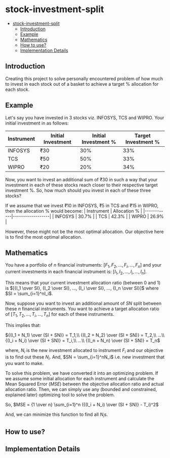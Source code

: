
# stock-investment-split

- [stock-investment-split](#stock-investment-split)
  - [Introduction](#introduction)
  - [Example](#example)
  - [Mathematics](#mathematics)
  - [How to use?](#how-to-use)
  - [Implementation Details](#implementation-details)

## Introduction

Creating this project to solve personally encountered problem of how much to invest in
each stock out of a basket to achieve a target % allocation for each stock.

## Example

Let's say you have invested in 3 stocks viz. INFOSYS, TCS and WIPRO. Your initial
investment in as follows:

| Instrument | Initial Investment | Initial Investment % | Target Investment % |
|------------|--------------------|--------------------------|-------------------------|
| INFOSYS    | ₹30                 | 30%                      | 33%                     |
| TCS        | ₹50                 | 50%                      | 33%                     |
| WIPRO      | ₹20                 | 20%                      | 34%                     |

Now, you want to invest an additional sum of $₹30$ in such a way that your investment in
each of these stocks reach closer to their respective target investment %. So, how
much should you invest in each of these three stocks?

If we assume that we invest $₹10$ in INFOSYS, $₹5$ in TCS and $₹15$ in WIPRO, then the
allocation % would become:
| Instrument | Allocation % |
|------------|------------------|
| INFOSYS    | 30.7%            |
| TCS        | 42.3%            |
| WIPRO      | 26.9%            |

However, these might not be the most optimal allocation. Our objective here is to find
the most optimal allocation.

## Mathematics

You have a portfolio of $n$ financial instruments: $[F_1, F_2,
..., F_i, ..., F_n]$ and your current investments in each
financial instrument is: $[I_1, I_2,..., I_i, ..., I_n]$.

This means that your current investment allocation ratio (between $0$ and $1$) is $[{I_1
\over SI}, {I_2 \over SI}, ..., {I_i \over SI}, ..., {I_n \over SI}]$ where $SI =
\sum_{i=1}^nI_i$.

Now, suppose you want to invest an additional amount of $SN$ split between these $n$
financial instruments. You want to achieve a target allocation ratio of $[T_1, T_2,
..., T_i, ..., T_n]$ for each of
these instruments.

This implies that:

${(I_1 + N_1) \over (SI + SN)} = T_1,\\ {(I_2 + N_2) \over (SI + SN)} = T_2,\\ ...\\
{(I_i + N_i) \over (SI + SN)} = T_i,\\ ...\\ {(I_n + N_n) \over (SI + SN)} = T_n$

where, $N_i$ is the new investment allocated to instrument $F_i$ and our objective is to
find out these $N_i$. And, $SN = \sum_{i=1}^nN_i$ i.e. new investment that you want to
make.

To solve this problem, we have converted it into an optimizing problem. If we assume
some initial allocation for each instrument and calculate the Mean Squared Error ($MSE$)
between the objective allocation ratio and actual allocation ratio. Then, we can simply
use any (bounded and constrained, explained later) optimizing tool to solve the problem.

So,
$MSE = {1 \over n} \sum_{i=1}^n ({(I_i + N_i) \over (SI + SN)} - T_i)^2$

And, we can minimize this function to find all $N_i$s.

## How to use?

## Implementation Details
